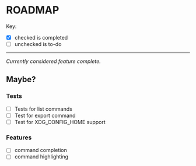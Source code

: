 # ROADMAP

Key:

- [x] checked is completed
- [ ] unchecked is to-do

---

_Currently considered feature complete._


## Maybe?

### Tests

- [ ] Tests for list commands
- [ ] Test for export command
- [ ] Test for XDG_CONFIG_HOME support

### Features

- [ ] command completion
- [ ] command highlighting
